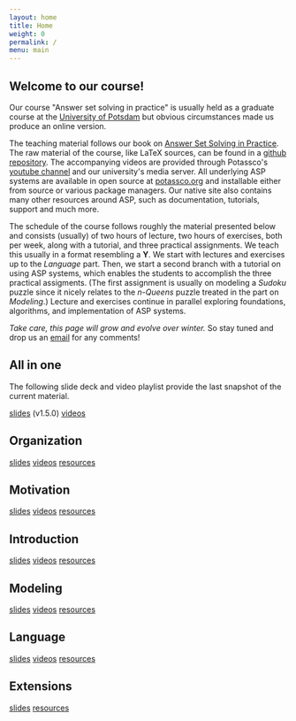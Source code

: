 ```yaml
---
layout: home
title: Home
weight: 0
permalink: /
menu: main
---
```


## Welcome to our course!

Our course "Answer set solving in practice" is usually held as a graduate course at the
[University of Potsdam](https://www.uni-potsdam.de/en)
but obvious circumstances made us produce an online version.

The teaching material follows our book on
[Answer Set Solving in Practice](https://potassco.org/book/).
The raw material of the course, like LaTeX sources, can be found in a
[github repository](https://github.com/potassco-asp-course/course).
The accompanying videos are provided through Potassco's
[youtube channel](https://www.youtube.com/c/potassco-live)
and our university's media server.
All underlying ASP systems are available in open source at [potassco.org](https://potassco.org)
and installable either from source or various package managers.
Our native site also contains many other resources around ASP,
such as documentation, tutorials, support and much more.

The schedule of the course follows roughly the material presented below and consists (usually) of
two hours of lecture,
two hours of exercises,
both per week,
along with a tutorial,
and three practical assignments.
We teach this usually in a format resembling a **Y**.
We start with lectures and exercises up to the *Language* part.
Then, we start a second branch with a tutorial on using ASP systems,
which enables the students to accomplish the three practical assigments.
(The first assignment is usually on modeling a *Sudoku* puzzle since it nicely relates to the *n-Queens* puzzle treated
in the part on *Modeling*.)
Lecture and exercises continue in parallel exploring foundations, algorithms,
and implementation of ASP systems.

_Take care, this page will grow and evolve over winter._
So stay tuned and drop us an [email](mailto:torsten@delete-me.cs.uni-potsdam.de) for any comments!

## All in one

The following slide deck and video playlist provide the last snapshot of the current material.

[slides](https://github.com/potassco-asp-course/course/releases/download/v1.5.0/main.pdf) (v1.5.0)
[videos](https://www.youtube.com/playlist?list=PL7DBaibuDD9P5yRyq_Oyn-wuYpBayz_0h)

## Organization

 [slides](https://github.com/potassco-asp-course/course/releases/download/v1.0.0/organization.pdf)
 [videos](https://www.youtube.com/playlist?list=PL7DBaibuDD9P6BVlYnEZzBQUABSdvyuCH)
 [resources](/organization/)

## Motivation

 [slides](https://github.com/potassco-asp-course/course/releases/download/v1.1.0/motivation.pdf)
 [videos](https://www.youtube.com/playlist?list=PL7DBaibuDD9NrGgRqhS9GXnHjIF12x4AF)
 [resources](/motivation/)

## Introduction

 [slides](https://github.com/potassco-asp-course/course/releases/download/v1.6.1/introduction.pdf)
 [videos](https://www.youtube.com/playlist?list=PL7DBaibuDD9NWhREiceTokOiY-S3nertB)
 [resources](/introduction/)

## Modeling

 [slides](https://github.com/potassco-asp-course/course/releases/download/v1.3.1/modeling.pdf)
 [videos](https://www.youtube.com/playlist?list=PL7DBaibuDD9MUeCOgW6j1N3hxhMOEi002)
 [resources](/modeling/)

## Language

 [slides](https://github.com/potassco-asp-course/course/releases/download/v1.4.1/language.pdf)
 [videos](https://www.youtube.com/playlist?list=PL7DBaibuDD9PeXzX7mExyVADcMU9b8eJ1)
 [resources](/language/)

## Extensions

 [slides](https://github.com/potassco-asp-course/course/releases/download/v1.5.0/extensions.pdf)
 [resources](/extensions/)
